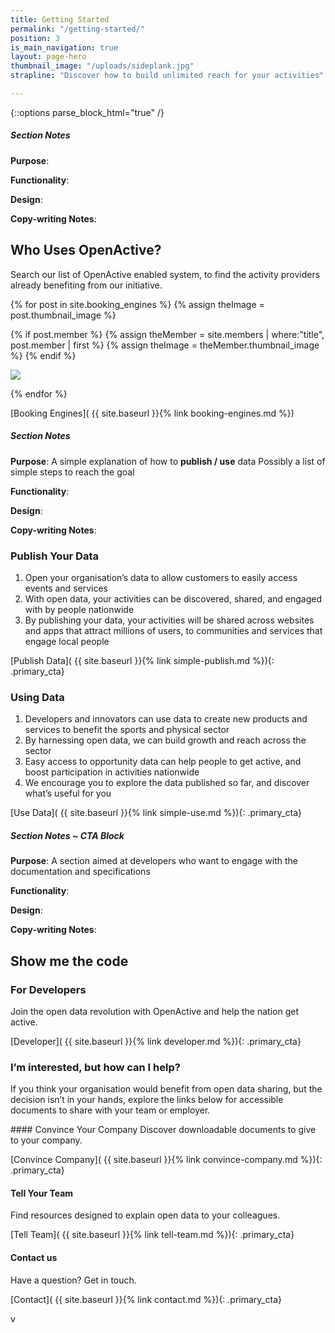 ```yaml
---
title: Getting Started
permalink: "/getting-started/"
position: 3
is_main_navigation: true
layout: page-hero
thumbnail_image: "/uploads/sideplank.jpg"
strapline: "Discover how to build unlimited reach for your activities"

---
```


{::options parse_block_html="true" /}







<article class="note-wrap">
<div class="notes">

##### Section Notes
**Purpose**:

**Functionality**:

**Design**:

**Copy-writing Notes**:

</div>
</article>

<article>
<h2 class="sub-heading-two">Who Uses OpenActive?</h2>

<div class="one">

Search our list of OpenActive enabled system, to find the activity providers already benefiting from our initiative.

<nav class="subgrid">
{% for post in site.booking_engines %}
{% assign theImage = post.thumbnail_image %}

{% if post.member %}
{% assign theMember = site.members | where:"title", post.member  | first %}
{% assign theImage = theMember.thumbnail_image %}
{% endif %}

<div class="case-tab" data-tab="{{ forloop.index }}" markdown="0" >
<a  href="{{ post.url | relative_url }}"><img src="{{ theImage  | relative_url}}"/></a>
</div>



{% endfor %}
</nav>

[Booking Engines]( {{ site.baseurl }}{% link booking-engines.md %})


</div>
</article>

<article class="note-wrap">
<div class="notes">

##### Section Notes
**Purpose**: A simple explanation of how to **publish / use** data Possibly a list of simple steps to reach the goal

**Functionality**:

**Design**:

**Copy-writing Notes**:

</div>
</article>

<article class="call_to_action">
<div class="subgrid">
<div class="two brand-blue-bc list">

### Publish Your Data 

1. Open your organisation’s data to allow customers to easily access events and services
2. With open data, your activities can be discovered, shared, and engaged with by people nationwide
3. By publishing your data, your activities will be shared across websites and apps that attract millions of users, to communities and services that engage local people


[Publish Data]( {{ site.baseurl }}{% link simple-publish.md %}){: .primary_cta}

</div>
<div class="two brand-blue-bc list">

### Using Data

1. Developers and innovators can use data to create new products and services to benefit the sports and physical sector
2. By harnessing open data, we can build growth and reach across the sector
3. Easy access to opportunity data can help people to get active, and boost participation in activities nationwide
4. We encourage you to explore the data published so far, and discover what’s useful for you


[Use Data]( {{ site.baseurl }}{% link simple-use.md %}){: .primary_cta}

</div>
</div>
</article>


<article class="note-wrap">
<div class="notes">

##### Section Notes ~ CTA Block
**Purpose**: A section aimed at developers who want to engage with the documentation and specifications

**Functionality**:

**Design**:

**Copy-writing Notes**:

</div>
</article>

<article class="call_to_action--full-width brand-ten-bc">
<h2 class="sub-heading-two">Show me the code</h2>
<div class="one">

### For Developers
Join the open data revolution with OpenActive and help the nation get active. 

[Developer]( {{ site.baseurl }}{% link developer.md %}){: .primary_cta}

</div>
<figure class="brand-nine-bc">
<div style="background: url({{ site.url }}/openactive/assets/images/sideplank.jpg)center center / cover no-repeat;"></div>
</figure>
</article>

<article>
<div class="one">

### I’m interested, but how can I help?

If you think your organisation would benefit from open data sharing, but the decision isn’t in your hands, explore the links below for accessible documents to share with your team or employer. 
</div>
</article>

<article class="call_to_action">
<div class="subgrid">
<div class="three purple-gradient-bc"> 
#### Convince Your Company
Discover downloadable documents to give to your company. 

[Convince Company]( {{ site.baseurl }}{% link convince-company.md %}){: .primary_cta}

</div>
<div class="three red-gradient-bc"> 

#### Tell Your Team
Find resources designed to explain open data to your colleagues.

[Tell Team]( {{ site.baseurl }}{% link tell-team.md %}){: .primary_cta}

</div>
<div class="three blue-gradient-bc"> 

#### Contact us
Have a question? Get in touch.

[Contact]( {{ site.baseurl }}{% link contact.md %}){: .primary_cta}

</div>
</div>
</article>v